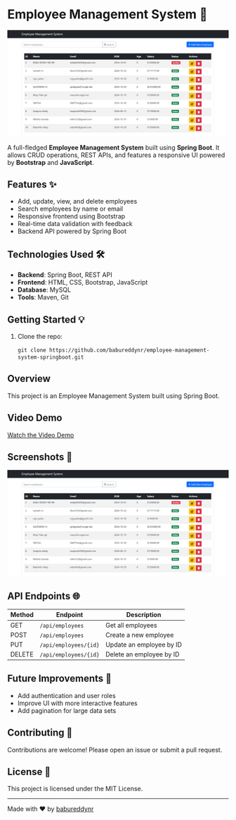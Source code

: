 
# Employee Management System 🚀

![Employee Management System](https://github.com/babureddynr/employee-management-system-springboot/blob/main/Emp-scrrenshot.png) <!-- Replace with an actual image -->



A full-fledged **Employee Management System** built using **Spring Boot**. It allows CRUD operations, REST APIs, and features a responsive UI powered by **Bootstrap** and **JavaScript**.

## Features ✨
- Add, update, view, and delete employees
- Search employees by name or email
- Responsive frontend using Bootstrap
- Real-time data validation with feedback
- Backend API powered by Spring Boot

## Technologies Used 🛠️
- **Backend**: Spring Boot, REST API
- **Frontend**: HTML, CSS, Bootstrap, JavaScript
- **Database**: MySQL
- **Tools**: Maven, Git

## Getting Started 💡

1. Clone the repo:
   ```plaintext
   git clone https://github.com/babureddynr/employee-management-system-springboot.git
   ```

   
## Overview
This project is an Employee Management System built using Spring Boot.

## Video Demo
[Watch the Video Demo](https://drive.google.com/file/d/1iXAvR-FjX6oZMqjODLG7MN8vYY0nuA9E/view?usp=sharing)


## Screenshots 📸
![Screenshot](https://github.com/babureddynr/employee-management-system-springboot/blob/main/Emp-scrrenshot.png) <!-- Replace with an actual screenshot -->


## API Endpoints 🌐

| Method | Endpoint               | Description               |
|--------|------------------------|---------------------------|
| GET    | `/api/employees`        | Get all employees         |
| POST   | `/api/employees`        | Create a new employee     |
| PUT    | `/api/employees/{id}`   | Update an employee by ID  |
| DELETE | `/api/employees/{id}`   | Delete an employee by ID  |

## Future Improvements 🔮
- Add authentication and user roles
- Improve UI with more interactive features
- Add pagination for large data sets

## Contributing 🤝
Contributions are welcome! Please open an issue or submit a pull request.

## License 📄
This project is licensed under the MIT License.

---

Made with ❤️ by [babureddynr](https://github.com/babureddynr)
```
